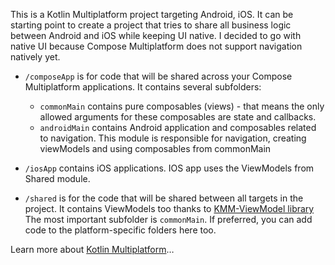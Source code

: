 This is a Kotlin Multiplatform project targeting Android, iOS. It can be starting point to create a project that tries to share all business logic between Android and iOS while keeping UI native. I decided to go with native UI because Compose Multiplatform does not support navigation natively yet. 

* `/composeApp` is for code that will be shared across your Compose Multiplatform applications.
  It contains several subfolders:
  - `commonMain` contains pure composables (views) - that means the only allowed arguments for these composables are state and callbacks.
  - `androidMain` contains Android application and composables related to navigation. This module is responsible for navigation, creating viewModels and using composables from commonMain

* `/iosApp` contains iOS applications. IOS app uses the ViewModels from Shared module. 


* `/shared` is for the code that will be shared between all targets in the project. It contains ViewModels too thanks to [KMM-ViewModel library](https://github.com/rickclephas/KMM-ViewModel)
  The most important subfolder is `commonMain`. If preferred, you can add code to the platform-specific folders here too.


Learn more about [Kotlin Multiplatform](https://www.jetbrains.com/help/kotlin-multiplatform-dev/get-started.html)…
